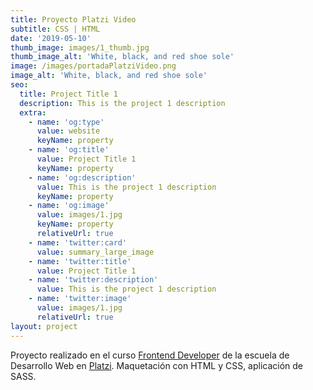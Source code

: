 ```yaml
---
title: Proyecto Platzi Video
subtitle: CSS | HTML
date: '2019-05-10'
thumb_image: images/1_thumb.jpg
thumb_image_alt: 'White, black, and red shoe sole'
image: /images/portadaPlatziVideo.png
image_alt: 'White, black, and red shoe sole'
seo:
  title: Project Title 1
  description: This is the project 1 description
  extra:
    - name: 'og:type'
      value: website
      keyName: property
    - name: 'og:title'
      value: Project Title 1
      keyName: property
    - name: 'og:description'
      value: This is the project 1 description
      keyName: property
    - name: 'og:image'
      value: images/1.jpg
      keyName: property
      relativeUrl: true
    - name: 'twitter:card'
      value: summary_large_image
    - name: 'twitter:title'
      value: Project Title 1
    - name: 'twitter:description'
      value: This is the project 1 description
    - name: 'twitter:image'
      value: images/1.jpg
      relativeUrl: true
layout: project
---
```

Proyecto realizado en el curso [Frontend Developer](https://platzi.com/clases/frontend-developer/) de la escuela de Desarrollo Web en [Platzi](https://platzi.com/home).
Maquetación con HTML y CSS, aplicación de SASS.

